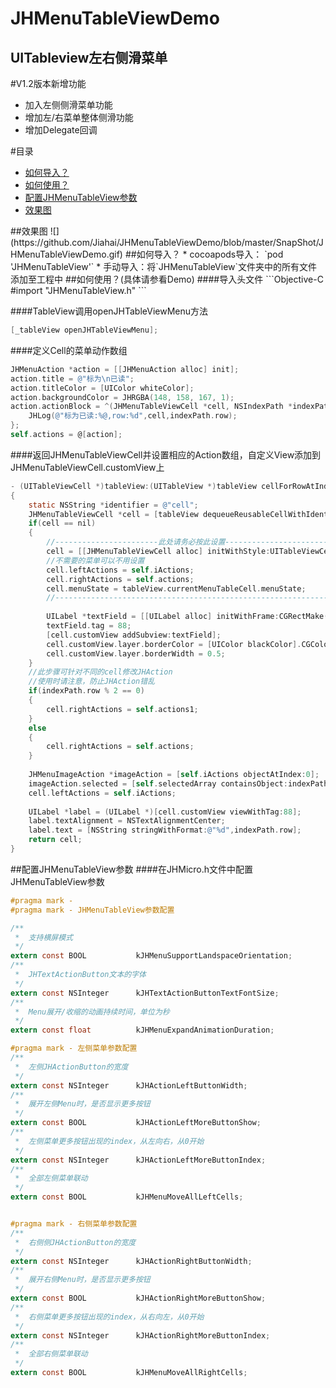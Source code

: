 JHMenuTableViewDemo
===
UITableview左右侧滑菜单
---
#V1.2版本新增功能
* 加入左侧侧滑菜单功能
* 增加左/右菜单整体侧滑功能
* 增加Delegate回调

#目录
* [如何导入？](#import)
* [如何使用？](#use)
* [配置JHMenuTableView参数](#config)
* [效果图](#gif)
<a name="gif"/>
##效果图
![](https://github.com/Jiahai/JHMenuTableViewDemo/blob/master/SnapShot/JHMenuTableViewDemo.gif)

<a name="import"/>
##如何导入？
* cocoapods导入： `pod 'JHMenuTableView'`
* 手动导入：将`JHMenuTableView`文件夹中的所有文件添加至工程中

<a name="use"/>
##如何使用？(具体请参看Demo)
####导入头文件
```Objective-C
#import "JHMenuTableView.h"
```

####TableView调用openJHTableViewMenu方法
```Objective-C
[_tableView openJHTableViewMenu];
```

####定义Cell的菜单动作数组
```Objective-C
JHMenuAction *action = [[JHMenuAction alloc] init];
action.title = @"标为\n已读";
action.titleColor = [UIColor whiteColor];
action.backgroundColor = JHRGBA(148, 158, 167, 1);
action.actionBlock = ^(JHMenuTableViewCell *cell, NSIndexPath *indexPath){
    JHLog(@"标为已读:%@,row:%d",cell,indexPath.row);
};
self.actions = @[action];
```

####返回JHMenuTableViewCell并设置相应的Action数组，自定义View添加到JHMenuTableViewCell.customView上
```Objective-C
- (UITableViewCell *)tableView:(UITableView *)tableView cellForRowAtIndexPath:(NSIndexPath *)indexPath
{
    static NSString *identifier = @"cell";
    JHMenuTableViewCell *cell = [tableView dequeueReusableCellWithIdentifier:identifier];
    if(cell == nil)
    {
        //-----------------------此处请务必按此设置--------------------------
        cell = [[JHMenuTableViewCell alloc] initWithStyle:UITableViewCellStyleDefault reuseIdentifier:identifier];
        //不需要的菜单可以不用设置
        cell.leftActions = self.iActions;
        cell.rightActions = self.actions;
        cell.menuState = tableView.currentMenuTableCell.menuState;
        //----------------------------------------------------------------
        
        UILabel *textField = [[UILabel alloc] initWithFrame:CGRectMake(0, 6, 120, 32)];
        textField.tag = 88;
        [cell.customView addSubview:textField];
        cell.customView.layer.borderColor = [UIColor blackColor].CGColor;
        cell.customView.layer.borderWidth = 0.5;
    }
    //此步骤可针对不同的cell修改JHAction
    //使用时请注意，防止JHAction错乱
    if(indexPath.row % 2 == 0)
    {
        cell.rightActions = self.actions1;
    }
    else
    {
        cell.rightActions = self.actions;
    }
    
    JHMenuImageAction *imageAction = [self.iActions objectAtIndex:0];
    imageAction.selected = [self.selectedArray containsObject:indexPath];
    cell.leftActions = self.iActions;
    
    UILabel *label = (UILabel *)[cell.customView viewWithTag:88];
    label.textAlignment = NSTextAlignmentCenter;
    label.text = [NSString stringWithFormat:@"%d",indexPath.row];
    return cell;
}

```
<a name="config"/>
##配置JHMenuTableView参数
####在JHMicro.h文件中配置JHMenuTableView参数

```Objective-C
#pragma mark -
#pragma mark - JHMenuTableView参数配置

/**
 *  支持横屏模式
 */
extern const BOOL           kJHMenuSupportLandspaceOrientation;
/**
 *  JHTextActionButton文本的字体
 */
extern const NSInteger      kJHTextActionButtonTextFontSize;
/**
 *  Menu展开/收缩的动画持续时间，单位为秒
 */
extern const float          kJHMenuExpandAnimationDuration;

#pragma mark - 左侧菜单参数配置
/**
 *  左侧JHActionButton的宽度
 */
extern const NSInteger      kJHActionLeftButtonWidth;
/**
 *  展开左侧Menu时，是否显示更多按钮
 */
extern const BOOL           kJHActionLeftMoreButtonShow;
/**
 *  左侧菜单更多按钮出现的index，从左向右，从0开始
 */
extern const NSInteger      kJHActionLeftMoreButtonIndex;
/**
 *  全部左侧菜单联动
 */
extern const BOOL           kJHMenuMoveAllLeftCells;


#pragma mark - 右侧菜单参数配置
/**
 *  右侧侧JHActionButton的宽度
 */
extern const NSInteger      kJHActionRightButtonWidth;
/**
 *  展开右侧Menu时，是否显示更多按钮
 */
extern const BOOL           kJHActionRightMoreButtonShow;
/**
 *  右侧菜单更多按钮出现的index，从右向左，从0开始
 */
extern const NSInteger      kJHActionRightMoreButtonIndex;
/**
 *  全部右侧菜单联动
 */
extern const BOOL           kJHMenuMoveAllRightCells;
```



